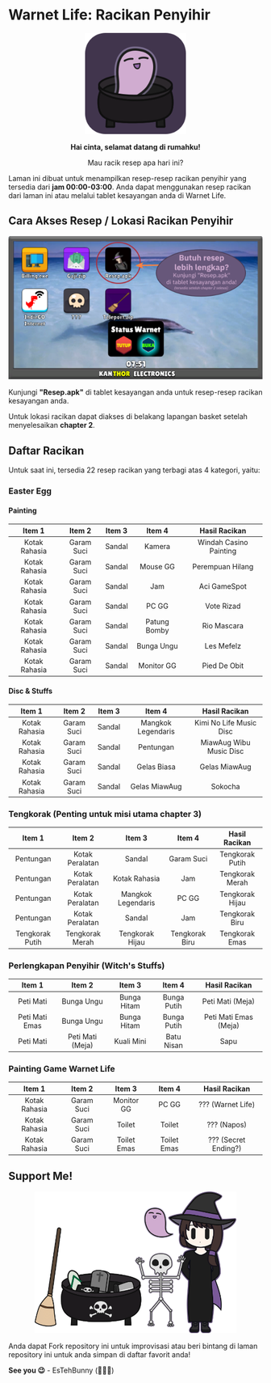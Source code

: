 # Warnet Life: Racikan Penyihir

<p align="center" style="text-align:center"><img src="favicon.png" alt="Icon Resep" style="width:200px;"/></p>

<p align="center" style="text-align:center"><strong>Hai cinta, selamat datang di rumahku!</strong></p>

<p align="center" style="text-align:center">Mau racik resep apa hari ini?</p>

Laman ini dibuat untuk menampilkan resep-resep racikan penyihir yang tersedia dari **jam 00:00-03:00**. Anda dapat menggunakan resep racikan dari laman ini atau melalui tablet kesayangan anda di Warnet Life.

## Cara Akses Resep / Lokasi Racikan Penyihir

![Resep.apk](resep.apk.png "Resep.apk")

Kunjungi **"Resep.apk"** di tablet kesayangan anda untuk resep-resep racikan kesayangan anda.

Untuk lokasi racikan dapat diakses di belakang lapangan basket setelah menyelesaikan **chapter 2**.

## Daftar Racikan

Untuk saat ini, tersedia 22 resep racikan yang terbagi atas 4 kategori, yaitu:

### Easter Egg

#### Painting

| Item 1        | Item 2     | Item 3  | Item 4  | Hasil Racikan          |
| :-------:     | :--------: | :-----: | :-----: | :---------------:      |
| Kotak Rahasia | Garam Suci | Sandal  | Kamera  | Windah Casino Painting |
| Kotak Rahasia | Garam Suci | Sandal  | Mouse GG | Perempuan Hilang |
| Kotak Rahasia | Garam Suci | Sandal  | Jam     | Aci GameSpot |
| Kotak Rahasia | Garam Suci | Sandal  | PC GG   | Vote Rizad |
| Kotak Rahasia | Garam Suci | Sandal  | Patung Bomby | Rio Mascara |
| Kotak Rahasia | Garam Suci | Sandal  | Bunga Ungu | Les Mefelz |
| Kotak Rahasia | Garam Suci | Sandal  | Monitor GG | Pied De Obit |

#### Disc & Stuffs

| Item 1        | Item 2     | Item 3  | Item 4  | Hasil Racikan          |
| :-------:     | :--------: | :-----: | :-----: | :---------------:      |
| Kotak Rahasia | Garam Suci | Sandal  | Mangkok Legendaris | Kimi No Life Music Disc |
| Kotak Rahasia | Garam Suci | Sandal  | Pentungan | MiawAug Wibu Music Disc |
| Kotak Rahasia | Garam Suci | Sandal  | Gelas Biasa | Gelas MiawAug |
| Kotak Rahasia | Garam Suci | Sandal  | Gelas MiawAug | Sokocha |

### Tengkorak (Penting untuk misi utama chapter 3)

| Item 1    | Item 2          | Item 3  | Item 4      | Hasil Racikan      |
| :-------: | :--------:      | :-----: | :-----:     | :---------------:  |
| Pentungan | Kotak Peralatan | Sandal  | Garam Suci  | Tengkorak Putih    |
| Pentungan | Kotak Peralatan | Kotak Rahasia  | Jam  | Tengkorak Merah    |
| Pentungan | Kotak Peralatan | Mangkok Legendaris | PC GG | Tengkorak Hijau    |
| Pentungan | Kotak Peralatan | Sandal  | Jam         | Tengkorak Biru     |
| Tengkorak Putih | Tengkorak Merah | Tengkorak Hijau | Tengkorak Biru | Tengkorak Emas |

### Perlengkapan Penyihir (Witch's Stuffs)

| Item 1    | Item 2     | Item 3  | Item 4      | Hasil Racikan      |
| :-------: | :--------: | :-----: | :-----:     | :---------------:  |
| Peti Mati | Bunga Ungu | Bunga Hitam  | Bunga Putih  | Peti Mati (Meja)  |
| Peti Mati Emas | Bunga Ungu | Bunga Hitam | Bunga Putih | Peti Mati Emas (Meja) |
| Peti Mati | Peti Mati (Meja) | Kuali Mini | Batu Nisan | Sapu |

### Painting Game Warnet Life

| Item 1        | Item 2     | Item 3      | Item 4      | Hasil Racikan        |
| :-----:       | :-----:    | :-----:     | :-----:     | :---------------:    |
| Kotak Rahasia | Garam Suci | Monitor GG  | PC GG       | ??? (Warnet Life)    |
| Kotak Rahasia | Garam Suci | Toilet      | Toilet      | ??? (Napos)          |
| Kotak Rahasia | Garam Suci | Toilet Emas | Toilet Emas | ??? (Secret Ending?) |

## Support Me!

<p align="center" style="text-align:center"><img src="fanart-penyihir.png" alt="Fanart Penyihir" style="width:400px;"/></p>

Anda dapat Fork repository ini untuk improvisasi atau beri bintang di laman repository ini untuk anda simpan di daftar favorit anda!

**See you :wink:** - EsTehBunny (:ice_cube::tropical_drink::rabbit:)


